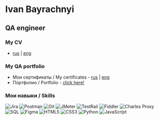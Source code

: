 # Ivan Bayrachnyi
## QA engineer
### My CV
* [rus](https://drive.google.com/file/d/1U-yYk6pa0kKJGw8as2L4M1M20qIaq_Q7/view?usp=sharing) | [eng](https://drive.google.com/file/d/1FKff2fyhH-4gNOSIqxc5BpGWahwg4FYf/view?usp=share_link)
### My QA portfolio
* Мои сертификаты / My certificates -
[rus](https://drive.google.com/file/d/1-ETJuWpJfENUDZuQEYj4uvExP8txEXE-/view?usp=share_link) | [eng](https://drive.google.com/file/d/1pQ0K9bM7rJD4f1IQE_gVt6aci6YxzK8r/view?usp=share_link)
* Портфолио / Portfolio -
[click here!](https://github.com/vanbai/qa-portfolio)
### Мои навыки / Skills
![Jira](https://img.shields.io/badge/-JIRA-informational?style=for-the-badge&logo=jira)
![Postman](https://img.shields.io/badge/-Postman-informational?style=for-the-badge&logo=Postman&logoColor=FFF)
![Git](https://img.shields.io/badge/-Git-informational?style=for-the-badge&logo=Git&logoColor=FFF)
![JMeter](https://img.shields.io/badge/-JMeter-informational?style=for-the-badge&logo=apachejmeter&logoColor=FFF)
![TestRail](https://img.shields.io/badge/-TestRail-informational?style=for-the-badge&logo=testrail&logoColor=FFF)
![Fiddler](https://img.shields.io/badge/-Fiddler-informational?style=for-the-badge&logo=Fiddler&logoColor=FFF)
![Charles Proxy](https://img.shields.io/badge/-Charles_Proxy-informational?style=for-the-badge&logo=Charles&logoColor=FFF)
![SQL](https://img.shields.io/badge/-SQL-informational?style=for-the-badge&logo=mysql&logoColor=FFF)
![Figma](https://img.shields.io/badge/-Figma-informational?style=for-the-badge&logo=Figma&logoColor=FFF)
![HTML5](https://img.shields.io/badge/-HTML5-informational?style=for-the-badge&logo=html5&logoColor=FFF)
![CSS3](https://img.shields.io/badge/-CSS3-informational?style=for-the-badge&logo=css3&logoColor=FFF)
![Python](https://img.shields.io/badge/-Python-informational?style=for-the-badge&logo=python&logoColor=FFF)
![JavaScript](https://img.shields.io/badge/-JavaScript-informational?style=for-the-badge&logo=JavaScript&logoColor=FFF)